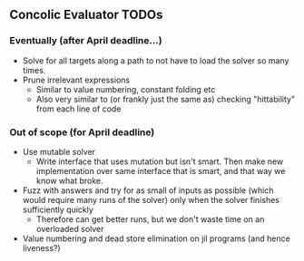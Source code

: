 ## Concolic Evaluator TODOs

### Eventually (after April deadline...)

* Solve for all targets along a path to not have to load the solver so many times.
* Prune irrelevant expressions
  * Similar to value numbering, constant folding etc
  * Also very similar to (or frankly just the same as) checking "hittability" from each line of code

### Out of scope (for April deadline)

* Use mutable solver
  * Write interface that uses mutation but isn't smart. Then make new implementation over same interface that is smart, and that way we know what broke.
* Fuzz with answers and try for as small of inputs as possible (which would require many runs of the solver) only when the solver finishes sufficiently quickly
  * Therefore can get better runs, but we don't waste time on an overloaded solver
* Value numbering and dead store elimination on jil programs (and hence liveness?)

